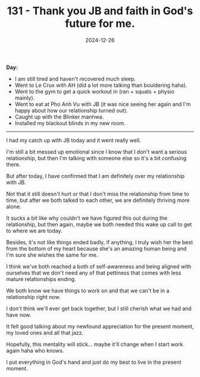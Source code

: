﻿---
title: 131 - Thank you JB and faith in God's future for me.
date: 2024-12-26
categories: ["daily"]
tags: posts

---
**Day:** 

- I am still tired and haven't recovered much sleep.
- Went to Le Crux with AH (did a lot more talking than bouldering haha).
- Went to the gym to get a quick workout in (ran + squats + physio mainly).
- Went to eat at Pho Anh Vu with JB (it was nice seeing her again and I'm happy about how our relationship turned out).
- Caught up with the Blinker manhwa.
- Installed my blackout blinds in my new room.
---
I had my catch up with JB today and it went really well.

I'm still a bit messed up emotional since I know that I don't want a serious relationship, but then I'm talking with someone else so it's a bit confusing there.

But after today, I have confirmed that I am definitely over my relationship with JB.

Not that it still doesn't hurt or that I don't miss the relationship from time to time, but after we both talked to each other, we are definitely thriving more alone.

It sucks a bit like why couldn't we have figured this out during the relationship, but then again, maybe we both needed this wake up call to get to where we are today.

Besides, it's not like things ended badly, if anything, I truly wish her the best from the bottom of my heart because she's an amazing human being and I'm sure she wishes the same for me.

I think we've both reached a both of self-awareness and being aligned with ourselves that we don't need any of that pettiness that comes with less mature relationships ending.

We both know we have things to work on and that we can't be in a relationship right now.

I don't think we'll ever get back together, but I still cherish what we had and have now.

It felt good talking about my newfound appreciation for the present moment, my loved ones and all that jazz.

Hopefully, this mentality will stick... maybe it'll change when I start work again haha who knows.

I put everything in God's hand and just do my best to live in the present moment.
